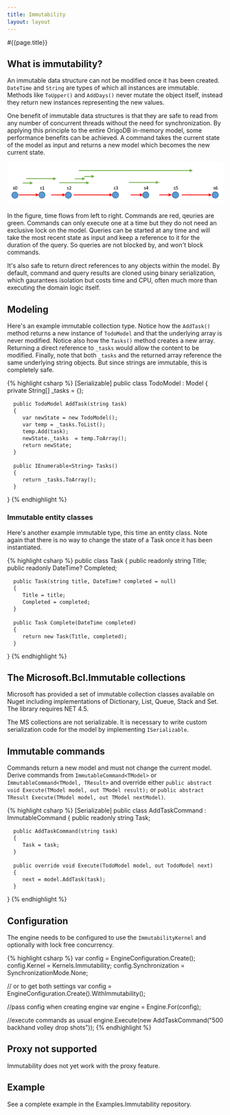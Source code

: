 ```yaml
---
title: Immutability
layout: layout
---
```

#{{page.title}}

## What is immutability?
An immutable data structure can not be modified once it has been created. `DateTime` and `String` are types of which
all instances are immutable. Methods like `ToUpper()` and `AddDays()` never mutate the object itself, instead they
return new instances representing the new values. 

One benefit of immutable data structures is that they are safe to read from any number of concurrent threads without the need
for synchronization. By applying this principle to the entire OrigoDB in-memory model, some performance benefits can be achieved.
A command takes the current state of the model as input and returns a new model which becomes the new current state.


![image](concurrency.png)

In the figure, time flows from left to right. Commands are red, qeuries are green. Commands can only execute one at a time but they
do not need an exclusive lock on the model. Queries can be started at any time and will take the most recent state as input
and keep a reference to it for the duration of the query. So queries are not blocked by, and won't block commands.

It's also safe to return direct references to any objects within the model. By default, command and query results are cloned
using binary serialization, which gaurantees isolation but costs time and CPU, often much more than executing the domain logic itself.

## Modeling
Here's an example immutable collection type. Notice how the `AddTask()` method returns a new instance of `TodoModel` and that the underlying array
is never modified. Notice also how the `Tasks()` method creates a new array. Returning a direct reference to `_tasks` would allow the
content to be modified. Finally, note that both `_tasks` and the returned array reference the same underlying string objects. But since
strings are immutable, this is completely safe.

{% highlight csharp %}
   [Serializable]
   public class TodoModel : Model
   {
      private String[] _tasks = {};

      public TodoModel AddTask(string task)
      {
         var newState = new TodoModel();
         var temp = _tasks.ToList();
         temp.Add(task);
         newState._tasks  = temp.ToArray();
         return newState;
      }

      public IEnumerable<String> Tasks()
      {
         return _tasks.ToArray();
      }
   }
{% endhighlight %}

### Immutable entity classes

Here's another example immutable type, this time an entity class. Note again that there is no way to change
the state of a Task once it has been instantiated.

{% highlight csharp %}
   public class Task
   {
      public readonly string Title;
      public readonly DateTime? Completed;
		
      public Task(string title, DateTime? completed = null)
      {
         Title = title;
         Completed = completed;
      }
		
      public Task Complete(DateTime completed)
      {
         return new Task(Title, completed);
      }
   }
{% endhighlight %}


## The Microsoft.Bcl.Immutable collections
Microsoft has provided a set of immutable collection classes available on Nuget including implementations of Dictionary, List, Queue,
Stack and Set. The library requires NET 4.5.

The MS collections are not serializable. It is necessary to write custom serialization code for the model by
implementing `ISerializable`.

## Immutable commands
Commands return a new model and must not change the current model. Derive commands from `ImmutableCommand<TModel>` or `ImmutableCommand<TModel, TResult>`
and override either `public abstract void Execute(TModel model, out TModel result);` or `public abstract TResult Execute(TModel model, out TModel nextModel)`.

{% highlight csharp %}
[Serializable]
   public class AddTaskCommand : ImmutableCommand<TodoModel>
   {
      public readonly string Task;
  
      public AddTaskCommand(string task)
      {
         Task = task;
      }

      public override void Execute(TodoModel model, out TodoModel next)
      {
         next = model.AddTask(task);
      }
   }
{% endhighlight %}

## Configuration
The engine needs to be configured to use the `ImmutabilityKernel` and optionally with lock free concurrency.

{% highlight csharp %}
   var config = EngineConfiguration.Create();
   config.Kernel = Kernels.Immutability;
   config.Synchronization = SynchronizationMode.None;

   // or to get both settings
   var config = EngineConfiguration.Create().WithImmutability();

   //pass config when creating engine
   var engine = Engine.For<TodoModel>(config);

   //execute commands as usual
   engine.Execute(new AddTaskCommand("500 backhand volley drop shots"));
{% endhighlight %}
   
## Proxy not supported
Immutability does not yet work with the proxy feature.

## Example
See a complete example in the Examples.Immutability repository.


